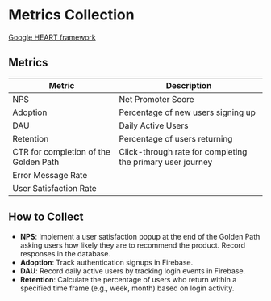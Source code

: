 # Metrics Collection

[Google HEART framework](https://docs.google.com/presentation/d/15eCHSK0DUnF00R8eA2oMMlL9oRtyf8p_ZvA5GdR2UKw/edit?usp=sharing)

## Metrics

| Metric           | Description                          |
|------------------|--------------------------------------|
| NPS              | Net Promoter Score                   |
| Adoption         | Percentage of new users signing up   |
| DAU              | Daily Active Users                   |
| Retention        | Percentage of users returning        |
| CTR for completion of the Golden Path | Click-through rate for completing the primary user journey |
| Error Message Rate | |
| User Satisfaction Rate | |

## How to Collect
- **NPS**: Implement a user satisfaction popup at the end of the Golden Path asking users how likely they are to recommend the product. Record responses in the database.
- **Adoption**: Track authentication signups in Firebase.
- **DAU**: Record daily active users by tracking login events in Firebase.
- **Retention**: Calculate the percentage of users who return within a specified time frame (e.g., week, month) based on login activity.
